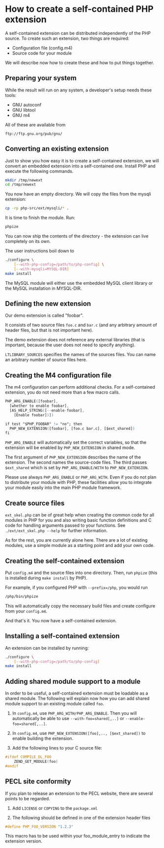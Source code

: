# How to create a self-contained PHP extension

A self-contained extension can be distributed independently of the PHP source.
To create such an extension, two things are required:

* Configuration file (config.m4)
* Source code for your module

We will describe now how to create these and how to put things together.

## Preparing your system

While the result will run on any system, a developer's setup needs these tools:

* GNU autoconf
* GNU libtool
* GNU m4

All of these are available from

    ftp://ftp.gnu.org/pub/gnu/

## Converting an existing extension

Just to show you how easy it is to create a self-contained extension, we will
convert an embedded extension into a self-contained one. Install PHP and execute
the following commands.

```bash
mkdir /tmp/newext
cd /tmp/newext
```

You now have an empty directory. We will copy the files from the mysqli
extension:

```bash
cp -rp php-src/ext/mysqli/* .
```

It is time to finish the module. Run:

```bash
phpize
```

You can now ship the contents of the directory - the extension can live
completely on its own.

The user instructions boil down to

```bash
./configure \
    [--with-php-config=/path/to/php-config] \
    [--with-mysqli=MYSQL-DIR]
make install
```

The MySQL module will either use the embedded MySQL client library or the MySQL
installation in MYSQL-DIR.

## Defining the new extension

Our demo extension is called "foobar".

It consists of two source files `foo.c` and `bar.c` (and any arbitrary amount of
header files, but that is not important here).

The demo extension does not reference any external libraries (that is important,
because the user does not need to specify anything).

`LTLIBRARY_SOURCES` specifies the names of the sources files. You can name an
arbitrary number of source files here.

## Creating the M4 configuration file

The m4 configuration can perform additional checks. For a self-contained
extension, you do not need more than a few macro calls.

```m4
PHP_ARG_ENABLE([foobar],
  [whether to enable foobar],
  [AS_HELP_STRING([--enable-foobar],
    [Enable foobar])])

if test "$PHP_FOOBAR" != "no"; then
  PHP_NEW_EXTENSION([foobar], [foo.c bar.c], [$ext_shared])
fi
```

`PHP_ARG_ENABLE` will automatically set the correct variables, so that the
extension will be enabled by `PHP_NEW_EXTENSION` in shared mode.

The first argument of `PHP_NEW_EXTENSION` describes the name of the extension.
The second names the source-code files. The third passes `$ext_shared` which is
set by `PHP_ARG_ENABLE/WITH` to `PHP_NEW_EXTENSION`.

Please use always `PHP_ARG_ENABLE` or `PHP_ARG_WITH`. Even if you do not plan to
distribute your module with PHP, these facilities allow you to integrate your
module easily into the main PHP module framework.

## Create source files

`ext_skel.php` can be of great help when creating the common code for all
modules in PHP for you and also writing basic function definitions and C code
for handling arguments passed to your functions. See `./ext/ext_skel.php --help`
for further information.

As for the rest, you are currently alone here. There are a lot of existing
modules, use a simple module as a starting point and add your own code.

## Creating the self-contained extension

Put `config.m4` and the source files into one directory. Then, run `phpize`
(this is installed during `make install` by PHP).

For example, if you configured PHP with `--prefix=/php`, you would run

```bash
/php/bin/phpize
```

This will automatically copy the necessary build files and create configure from
your `config.m4`.

And that's it. You now have a self-contained extension.

## Installing a self-contained extension

An extension can be installed by running:

```bash
./configure \
    [--with-php-config=/path/to/php-config]
make install
```

## Adding shared module support to a module

In order to be useful, a self-contained extension must be loadable as a shared
module. The following will explain now how you can add shared module support to
an existing module called `foo`.

1. In `config.m4`, use `PHP_ARG_WITH/PHP_ARG_ENABLE`. Then you will
   automatically be able to use `--with-foo=shared[,..]` or
   `--enable-foo=shared[,..]`.

2. In `config.m4`, use `PHP_NEW_EXTENSION([foo],.., [$ext_shared])` to enable
   building the extension.

3. Add the following lines to your C source file:

```c
#ifdef COMPILE_DL_FOO
    ZEND_GET_MODULE(foo)
#endif
```

## PECL site conformity

If you plan to release an extension to the PECL website, there are several
points to be regarded.

1. Add `LICENSE` or `COPYING` to the `package.xml`

2. The following should be defined in one of the extension header files

```c
#define PHP_FOO_VERSION "1.2.3"
```

This macro has to be used within your foo_module_entry to indicate the
extension version.
